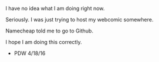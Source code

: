 I have no idea what I am doing right now.

Seriously. I was just trying to host my webcomic somewhere.

Namecheap told me to go to Github.

I hope I am doing this correctly.

 - PDW 4/18/16